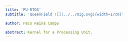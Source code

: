 ```yaml
---
title: 'PU-RTOS'
subtitle: 'QueenField ![](../../mig.svg){width=17cm}'

author: Paco Reina Campo

abstract: Kernel for a Processing Unit.
---
```

